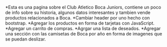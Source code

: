 *Esta es una pagina sobre el Club Atletico Boca Juniors, contiene un poco de info sobre su historia, algunos datos interesantes y tambien vende productos relacionados a Boca.
*Cambiar header por uno hecho con bootstrap.
*Agregar los productos en forma de tarjetas con JavaScript.
*Agregar un carrito de compras.
*Agrgar una lista de deseados.
*Agregar una sección con las camisetas de Boca por año en forma de imagenes que se puedan deslizar.